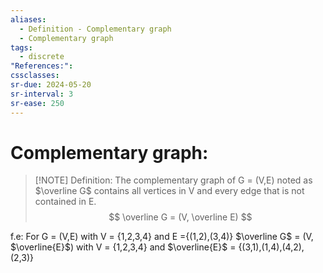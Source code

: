 ```yaml
---
aliases:
  - Definition - Complementary graph
  - Complementary graph
tags:
  - discrete
"References:": 
cssclasses: 
sr-due: 2024-05-20
sr-interval: 3
sr-ease: 250
---
```

# Complementary graph: 

> [!NOTE] Definition:
> The complementary graph of G = (V,E) noted as $\overline G$ contains all vertices in V and every edge that is not contained in E. 
> $$
> \overline G = (V, \overline E)
> $$

f.e:
	For G = (V,E) with V = {1,2,3,4} and E ={(1,2),(3,4)}
	$\overline G$ = (V, $\overline{E}$) with V = {1,2,3,4} and $\overline{E}$ = {(3,1),(1,4),(4,2),(2,3)}



